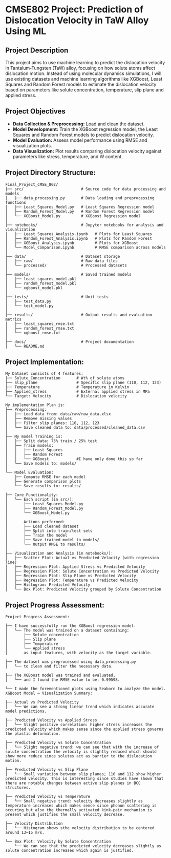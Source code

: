 # CMSE802 Project: Prediction of Dislocation Velocity in TaW Alloy Using ML

## Project Description

This project aims to use machine learning to predict the dislocation velocity in Tantalum-Tungsten (TaW) alloy, focusing on how solute atoms affect dislocation motion. Instead of using molecular dynamics simulations, I will use existing datasets and machine learning algorithms like XGBoost, Least Squares and Random Forest models to estimate the dislocation velocity based on parameters like solute concentration, temperature, slip plane and applied stress.

## Project Objectives

- **Data Collection & Preprocessing:** Load and clean the dataset.
- **Model Development:** Train the XGBoost regression model, the Least Squares and Random Forest models to predict dislocation velocity.
- **Model Evaluation:** Assess model performance using RMSE and visualization plots.
- **Data Visualization:** Plot results comparing dislocation velocity against parameters like stress, temperature, and W content.

## Project Directory Structure:

```text
Final_Project_CMSE_802/
├── src/                         # Source code for data processing and models
│   ├── data_processing.py       # Data loading and preprocessing functions
│   ├── Least_Squares_Model.py   # Least Squares Regression model
│   ├── Random_Forest_Model.py   # Random Forest Regression model
│   └── XGBoost_Model.py         # XGBoost Regression model
│
├── notebooks/                   # Jupyter notebooks for analysis and visualization
│   ├── Least_Squares_Analysis.ipynb   # Plots for Least Squares
│   ├── Random_Forest_Analysis.ipynb   # Plots for Random Forest
│   ├── XGBoost_Analysis.ipynb         # Plots for XGBoost
│   └── Model_Comparison.ipynb         # RMSE comparison across models
│
├── data/                        # Dataset storage
│   ├── raw/                     # Raw data files
│   └── processed/               # Processed datasets
│
├── models/                      # Saved trained models
│   ├── least_squares_model.pkl
│   ├── random_forest_model.pkl
│   └── xgboost_model.pkl
│
├── tests/                       # Unit tests
│   ├── test_data.py
│   └── test_model.py
│
├── results/                     # Output results and evaluation metrics
│   ├── least_squares_rmse.txt
│   ├── random_forest_rmse.txt
│   └── xgboost_rmse.txt
│
├── docs/                        # Project documentation
│   └── README.md
```
## Project Implementation:

```
My Dataset consists of 4 features:
├── Solute_Concentration       # Wt% of solute atoms
├── Slip_plane                 # Specific slip plane (110, 112, 123)
├── Temperature                # Temperature in Kelvin
├── Applied_stress             # External applied stress in MPa
└── Target: Velocity           # Dislocation velocity

My implementation Plan is:
├── Preprocessing:
│   ├── Load data from: data/raw/raw_data.xlsx
│   ├── Remove missing values
│   ├── Filter slip planes: 110, 112, 123
│   └── Save cleaned data to: data/processed/cleaned_data.csv
│
├── My model Training is:
│   ├── Split data: 75% train / 25% test
│   ├── Train models:
│   │   ├── Least Squares
│   │   ├── Random Forest
│   │   └── XGBoost            #I have only done this so far
│   └── Save models to: models/
│
└── Model Evaluation:
    ├── Compute RMSE for each model
    ├── Generate comparison plots
    └── Save results to: results/

├── Core Functionality:
│   └── Each script (in src/):
│       ├── Least_Squares_Model.py
│       ├── Random_Forest_Model.py
│       └── XGBoost_Model.py
│
│       Actions performed:
│       ├── Load cleaned dataset
│       ├── Split into train/test sets
│       ├── Train the model
│       ├── Save trained model to models/
│       └── Output RMSE to results/
│
├── Visualization and Analysis (in notebooks/):
│   ├── Scatter Plot: Actual vs Predicted Velocity (with regression line)
│   ├── Regression Plot: Applied Stress vs Predicted Velocity
│   ├── Regression Plot: Solute Concentration vs Predicted Velocity
│   ├── Regression Plot: Slip Plane vs Predicted Velocity
│   ├── Regression Plot: Temperature vs Predicted Velocity
│   ├── Histogram: Predicted Velocity
│   └── Box Plot: Predicted Velocity grouped by Solute Concentration
```
## Project Progress Assessment:

```
Project Progress Assessment:

├── I have successfully run the XGBoost regression model.
│   └── The model was trained on a dataset containing:
│       ├── Solute concentration
│       ├── Slip plane
│       ├── Temperature
│       └── Applied stress
│       as input features, with velocity as the target variable.

├── The dataset was preprocessed using data_processing.py
│   └── to clean and filter the necessary data.

├── The XGBoost model was trained and evaluated,
│   └── and I found the RMSE value to be: 0.99598.

└── I made the forementioned plots using Seaborn to analyze the model.
XGBoost Model – Visualization Summary:

├── Actual vs Predicted Velocity
│   └── We can see a strong linear trend which indicates accurate model predictions.

├── Predicted Velocity vs Applied Stress
│   └── Slight positive correlation: higher stress increases the predicted velocity which makes sense since the applied stress governs the plastic deformation.

├── Predicted Velocity vs Solute Concentration
│   └── Slight negative trend: we can see that with the increase of solute concentration the velocity is slightly reduced which should show more reduce since solutes act as barrier to the dislocation motion.

├── Predicted Velocity vs Slip Plane
│   └── Small variation between slip planes; 110 and 112 show higher predicted velocity. This is interesting since studies have shown that there are notable changes between active slip planes in BCC structures.

├── Predicted Velocity vs Temperature
│   └── Small negative trend: velocity decreases slightly as temperature increases which makes sence since phonon scattering is occuring but also the thermally activated kink-pair mechanism is present which justifies the small velocity decrease.

├── Velocity Distribution
│   └── Histogram shows sthe velocity distribution to be centered around 13–15 m/s.

└── Box Plot: Velocity by Solute Concentration
    └── We can see that the predicted velocity decreases slightly as solute concentration increases which again is justified.

```


